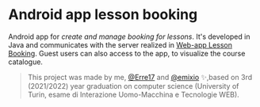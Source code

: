 # Android app lesson booking

Android app for *create and manage booking for lessons*. It's developed in Java and communicates with the server realized in [Web-app Lesson Booking](https://github.com/lucamodica/TWEB-project). Guest users can also access to the app, to visualize the course catalogue.

> This project was made by me, [@Erre17](https://github.com/Erre17) and [@emixio](https://github.com/emixio) ✨,based on 3rd (2021/2022) year graduation on computer science (University of Turin, esame di Interazione Uomo-Macchina e Tecnologie WEB).
